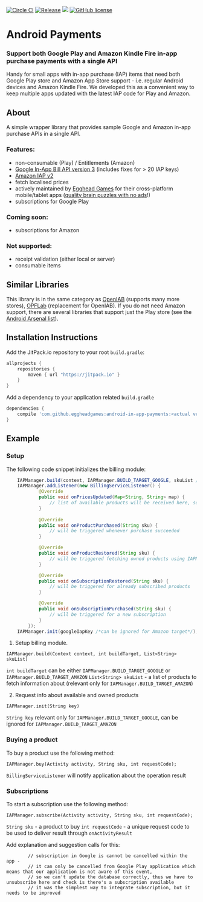 [![Circle CI](https://circleci.com/gh/eggheadgames/android-in-app-payments.svg?style=svg)](https://circleci.com/gh/eggheadgames/android-in-app-payments)
[![Release](https://jitpack.io/v/eggheadgames/android-in-app-payments.svg)](https://jitpack.io/#eggheadgames/android-in-app-payments)
<a target="_blank" href="https://android-arsenal.com/api?level=15"><img src="https://img.shields.io/badge/API-15%2B-orange.svg"></a>
[![GitHub license](https://img.shields.io/badge/license-MIT-lightgrey.svg)](https://github.com/eggheadgames/android-in-app-payments/blob/master/LICENSE)


# Android Payments

### Support both Google Play and Amazon Kindle Fire in-app purchase payments with a single API

Handy for small apps with in-app purchase (IAP) items that need both Google Play store and Amazon App Store support - i.e. regular Android devices and Amazon Kindle Fire.
We developed this as a convenient way to keep multiple apps updated with the latest IAP code for Play and Amazon. 

## About

A simple wrapper library that provides sample Google and Amazon in-app purchase APIs in a single API.

### Features:
 * non-consumable (Play) / Entitlements (Amazon)
 * [Google In-App Bill API version 3](https://developer.android.com/google/play/billing/billing_overview.html) (includes fixes for > 20 IAP keys)
 * [Amazon IAP v2](https://developer.amazon.com/appsandservices/apis/earn/in-app-purchasing)
 * fetch localised prices
 * actively maintained by [Egghead Games](http://eggheadgames.com) for their cross-platform mobile/tablet apps ([quality brain puzzles with no ads](https://play.google.com/store/apps/dev?id=8905223606155014113)!)
 * subscriptions for Google Play

### Coming soon: 
 * subscriptions for Amazon
 
### Not supported:
  * receipt validation (either local or server)
  * consumable items

## Similar Libraries

This library is in the same category as [OpenIAB](https://github.com/onepf/OpenIAB) (supports many more stores), 
[OPFLab](https://github.com/onepf/OPFIab) (replacement for OpenIAB). 
If you do not need Amazon support, there are several libraries that support just the Play store (see the [Android Arsenal list](https://android-arsenal.com/tag/79)).

## Installation Instructions

Add the JitPack.io repository to your root `build.gradle`:

```gradle
allprojects {
    repositories {
        maven { url "https://jitpack.io" }
    }
}
```

Add a dependency to your application related `build.gradle`

```gradle
dependencies {
    compile 'com.github.eggheadgames:android-in-app-payments:<actual version>'
}
```

## Example
### Setup
The following code snippet initializes the billing module:

```java
    IAPManager.build(context, IAPManager.BUILD_TARGET_GOOGLE, skuList /*can be ignored for Google traget*/);
    IAPManager.addListener(new BillingServiceListener() {
            @Override
            public void onPricesUpdated(Map<String, String> map) {
                // list of available products will be received here, so you can update UI with prices if needed
            }
            
            @Override
            public void onProductPurchased(String sku) {
                // will be triggered whenever purchase succeeded 
            }

            @Override
            public void onProductRestored(String sku) {
                // will be triggered fetching owned products using IAPManager.init();
            }

            @Override
            public void onSubscriptionRestored(String sku) {
                // will be triggered for already subscribed products
            }

            @Override
            public void onSubscriptionPurchased(String sku) {
                // will be triggered for a new subscription
            }
        });
    IAPManager.init(googleIapKey /*can be ignored for Amazon target*/);
```

1. Setup billing module.
```
IAPManager.build(Context context, int buildTarget, List<String> skuList)
``` 

`int buildTarget` can be either `IAPManager.BUILD_TARGET_GOOGLE` or `IAPManager.BUILD_TARGET_AMAZON`
`List<String> skuList` - a list of products to fetch information about (relevant only for `IAPManager.BUILD_TARGET_AMAZON`)

2. Request info about available and owned products
```
IAPManager.init(String key)
```

`String key` relevant only for `IAPManager.BUILD_TARGET_GOOGLE`, can be ignored for `IAPManager.BUILD_TARGET_AMAZON`

### Buying a product

To buy a product use the following method:
```
IAPManager.buy(Activity activity, String sku, int requestCode);
```
`BillingServiceListener` will notify application about the operation result

### Subscriptions

To start a subscription use the following method:

```
IAPManager.subscribe(Activity activity, String sku, int requestCode);
```

`String sku` - a product to buy
`int requestCode` - a unique request code to be used to deliver result through `onActivityResult`


Add explanation and suggestion calls for this:
```
        // subscription in Google is cannot be cancelled within the app -
        // it can only be cancelled from Google Play application which means that our application is not aware of this event,
        // so we can't update the database correctly, thus we have to unsubscribe here and check is there's a subscription available
        // it was the simplest way to integrate subscription, but it needs to be improved
```
